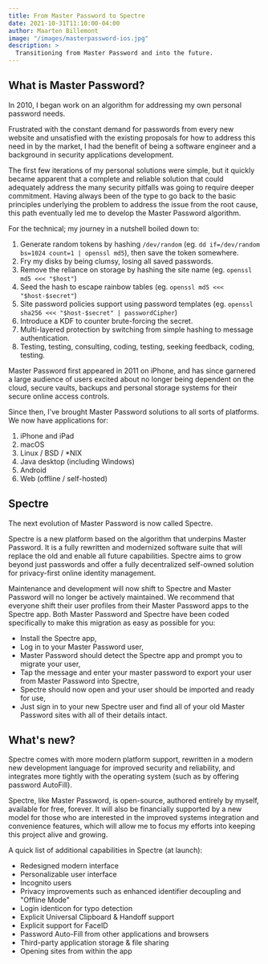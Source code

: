 ```yaml
---
title: From Master Password to Spectre
date: 2021-10-31T11:10:00-04:00
author: Maarten Billemont
image: "/images/masterpassword-ios.jpg"
description: >
  Transitioning from Master Password and into the future.
---
```



## What is Master Password?

In 2010, I began work on an algorithm for addressing my own personal password needs.

Frustrated with the constant demand for passwords from every new website and
unsatisfied with the existing proposals for how to address this need in by the
market, I had the benefit of being a software engineer and a background in
security applications development.

The first few iterations of my personal solutions were simple, but it quickly
became apparent that a complete and reliable solution that could adequately
address the many security pitfalls was going to require deeper commitment.
Having always been of the type to go back to the basic principles underlying
the problem to address the issue from the root cause, this path eventually led
me to develop the Master Password algorithm.

For the technical; my journey in a nutshell boiled down to:
1. Generate random tokens by hashing `/dev/random` (eg. `dd if=/dev/random bs=1024 count=1 | openssl md5`), then save the token somewhere.
2. Fry my disks by being clumsy, losing all saved passwords.
3. Remove the reliance on storage by hashing the site name (eg. `openssl md5 <<< "$host"`)
4. Seed the hash to escape rainbow tables (eg. `openssl md5 <<< "$host-$secret"`)
5. Site password policies support using password templates (eg. `openssl sha256 <<< "$host-$secret" | passwordCipher`)
6. Introduce a KDF to counter brute-forcing the secret.
7. Multi-layered protection by switching from simple hashing to message authentication.
8. Testing, testing, consulting, coding, testing, seeking feedback, coding, testing.

Master Password first appeared in 2011 on iPhone, and has since garnered a large
audience of users excited about no longer being dependent on the cloud, secure vaults,
backups and personal storage systems for their secure online access controls.

Since then, I've brought Master Password solutions to all sorts of platforms.
We now have applications for:
1. iPhone and iPad
2. macOS
3. Linux / BSD / *NIX
4. Java desktop (including Windows)
5. Android
6. Web (offline / self-hosted)

## Spectre

The next evolution of Master Password is now called Spectre.

Spectre is a new platform based on the algorithm that underpins Master Password.
It is a fully rewritten and modernized software suite that will replace the old
and enable all future capabilities. Spectre aims to grow beyond just passwords
and offer a fully decentralized self-owned solution for privacy-first online
identity management.

Maintenance and development will now shift to Spectre and Master Password will
no longer be actively maintained. We recommend that everyone shift their user
profiles from their Master Password apps to the Spectre app. Both Master Password
and Spectre have been coded specifically to make this migration as easy as
possible for you:
- Install the Spectre app,
- Log in to your Master Password user,
- Master Password should detect the Spectre app and prompt you to migrate your user,
- Tap the message and enter your master password to export your user from Master Password into Spectre,
- Spectre should now open and your user should be imported and ready for use,
- Just sign in to your new Spectre user and find all of your old Master Password sites with all of their details intact.

## What's new?

Spectre comes with more modern platform support, rewritten in a modern new
development language for improved security and reliability, and integrates more
tightly with the operating system (such as by offering password AutoFill).

Spectre, like Master Password, is open-source, authored entirely by myself,
available for free, forever. It will also be financially supported by a new model
for those who are interested in the improved systems integration and
convenience features, which will allow me to focus my efforts into keeping
this project alive and growing.

A quick list of additional capabilities in Spectre (at launch):

- Redesigned modern interface
- Personalizable user interface
- Incognito users
- Privacy improvements such as enhanced identifier decoupling and "Offline Mode"
- Login identicon for typo detection
- Explicit Universal Clipboard & Handoff support
- Explicit support for FaceID
- Password Auto-Fill from other applications and browsers
- Third-party application storage & file sharing
- Opening sites from within the app